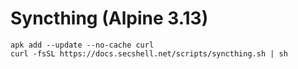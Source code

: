 # Syncthing (Alpine 3.13)

```shell
apk add --update --no-cache curl
curl -fsSL https://docs.secshell.net/scripts/syncthing.sh | sh
```
